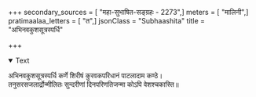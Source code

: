 +++
secondary_sources = [ "महा-सुभाषित-सङ्ग्रहः - 2273",]
meters = [ "मालिनी",]
pratimaalaa_letters = [ "त",]
jsonClass = "Subhaashita"
title = "अभिनवकुशसूत्रस्पर्धि"

+++

<details open><summary>Text</summary>

अभिनवकुशसूत्रस्पर्धि कर्णे शिरीषं कुरवकपरिधानं पाटलादाम कण्ठे।  
तनुसरसजलार्द्रोन्मीलितः सुन्दरीणां दिनपरिणतिजन्मा कोऽपि वेशश्चकास्ति॥
</details>
